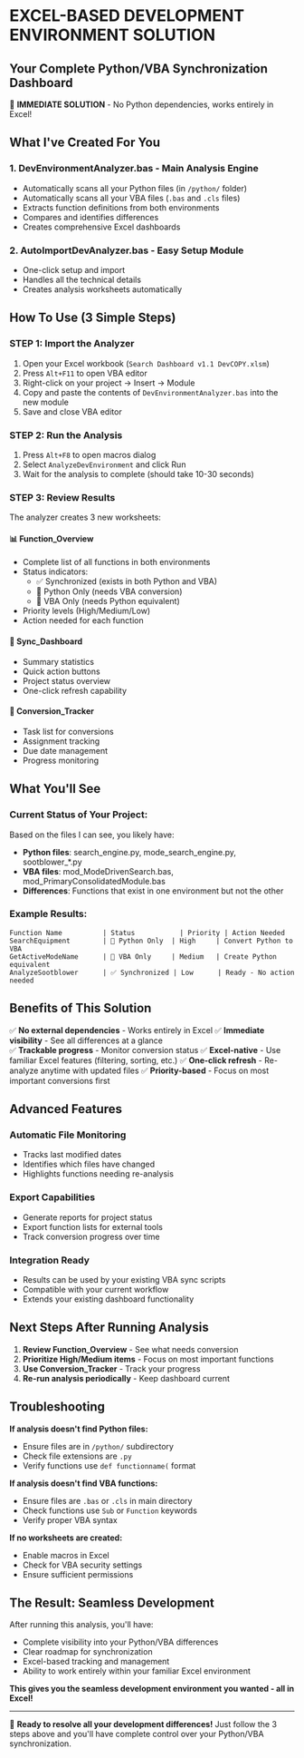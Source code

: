 # EXCEL-BASED DEVELOPMENT ENVIRONMENT SOLUTION
## Your Complete Python/VBA Synchronization Dashboard

🎯 **IMMEDIATE SOLUTION** - No Python dependencies, works entirely in Excel!

## What I've Created For You

### 1. **DevEnvironmentAnalyzer.bas** - Main Analysis Engine
- Automatically scans all your Python files (in `/python/` folder)  
- Automatically scans all your VBA files (`.bas` and `.cls` files)
- Extracts function definitions from both environments
- Compares and identifies differences
- Creates comprehensive Excel dashboards

### 2. **AutoImportDevAnalyzer.bas** - Easy Setup Module
- One-click setup and import
- Handles all the technical details
- Creates analysis worksheets automatically

## How To Use (3 Simple Steps)

### STEP 1: Import the Analyzer
1. Open your Excel workbook (`Search Dashboard v1.1 DevCOPY.xlsm`)
2. Press `Alt+F11` to open VBA editor
3. Right-click on your project → Insert → Module
4. Copy and paste the contents of `DevEnvironmentAnalyzer.bas` into the new module
5. Save and close VBA editor

### STEP 2: Run the Analysis
1. Press `Alt+F8` to open macros dialog
2. Select `AnalyzeDevEnvironment` and click Run
3. Wait for the analysis to complete (should take 10-30 seconds)

### STEP 3: Review Results
The analyzer creates 3 new worksheets:

#### 📊 **Function_Overview** 
- Complete list of all functions in both environments
- Status indicators:
  - ✅ Synchronized (exists in both Python and VBA)
  - 🔄 Python Only (needs VBA conversion)
  - 🔄 VBA Only (needs Python equivalent)
- Priority levels (High/Medium/Low)
- Action needed for each function

#### 🎯 **Sync_Dashboard**
- Summary statistics 
- Quick action buttons
- Project status overview
- One-click refresh capability

#### 📝 **Conversion_Tracker** 
- Task list for conversions
- Assignment tracking
- Due date management
- Progress monitoring

## What You'll See

### Current Status of Your Project:
Based on the files I can see, you likely have:
- **Python files**: search_engine.py, mode_search_engine.py, sootblower_*.py
- **VBA files**: mod_ModeDrivenSearch.bas, mod_PrimaryConsolidatedModule.bas
- **Differences**: Functions that exist in one environment but not the other

### Example Results:
```
Function Name          | Status           | Priority | Action Needed
SearchEquipment        | 🔄 Python Only  | High     | Convert Python to VBA
GetActiveModeName      | 🔄 VBA Only     | Medium   | Create Python equivalent  
AnalyzeSootblower      | ✅ Synchronized | Low      | Ready - No action needed
```

## Benefits of This Solution

✅ **No external dependencies** - Works entirely in Excel
✅ **Immediate visibility** - See all differences at a glance  
✅ **Trackable progress** - Monitor conversion status
✅ **Excel-native** - Use familiar Excel features (filtering, sorting, etc.)
✅ **One-click refresh** - Re-analyze anytime with updated files
✅ **Priority-based** - Focus on most important conversions first

## Advanced Features

### Automatic File Monitoring
- Tracks last modified dates
- Identifies which files have changed
- Highlights functions needing re-analysis

### Export Capabilities  
- Generate reports for project status
- Export function lists for external tools
- Track conversion progress over time

### Integration Ready
- Results can be used by your existing VBA sync scripts
- Compatible with your current workflow
- Extends your existing dashboard functionality

## Next Steps After Running Analysis

1. **Review Function_Overview** - See what needs conversion
2. **Prioritize High/Medium items** - Focus on most important functions  
3. **Use Conversion_Tracker** - Track your progress
4. **Re-run analysis periodically** - Keep dashboard current

## Troubleshooting

**If analysis doesn't find Python files:**
- Ensure files are in `/python/` subdirectory
- Check file extensions are `.py`
- Verify functions use `def functionname(` format

**If analysis doesn't find VBA functions:**
- Ensure files are `.bas` or `.cls` in main directory  
- Check functions use `Sub` or `Function` keywords
- Verify proper VBA syntax

**If no worksheets are created:**
- Enable macros in Excel
- Check for VBA security settings
- Ensure sufficient permissions

## The Result: Seamless Development

After running this analysis, you'll have:
- Complete visibility into your Python/VBA differences
- Clear roadmap for synchronization  
- Excel-based tracking and management
- Ability to work entirely within your familiar Excel environment

**This gives you the seamless development environment you wanted - all in Excel!**

---

🎯 **Ready to resolve all your development differences!** Just follow the 3 steps above and you'll have complete control over your Python/VBA synchronization.